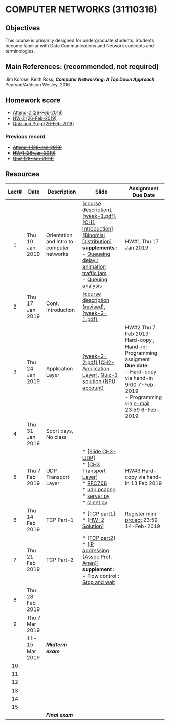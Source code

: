 # COMPUTER NETWORKS (31110316)

## Objectives
 This course is  primarily designed for undergraduate students. Students become familiar with Data Communications and Network concepts and terminologies.

## Main References: (recommended, not required)

Jim Kurose, Keith Ross, ***Computer Networking: A Top Down Approach***  Pearson/Addison Wesley, 2016.

## Homework score

* [Attend-2 (26-Feb-2019)](https://drive.google.com/file/d/1Rq0RxnpmCfB5dWf5GpE2oNFjMLQfGWBU/view?usp=sharing)
* [HW-2 (26-Feb-2019)](https://drive.google.com/file/d/1hHRgCkDai3rhKXLh6C4Cx2iIchNDUaMp/view?usp=sharing)
* [Quiz and Prog (26-Feb-2019)](https://drive.google.com/file/d/1rSIzQKv2eO3RYsDJdwveYBnpk2JdeNe3/view?usp=sharing)

### Previous record
* [<s>Attend-1 (28-Jan-2019)</s>](https://drive.google.com/open?id=1s4g2jqVaxdGEWpW-WrN7Gof_nCA9I4kg)
* [<s>HW-1 (28-Jan-2019)</s>](https://drive.google.com/open?id=16qJK3_zNXaRlJNeXwiao7vpdkH5z4p22)
* [<s>Quiz (28-Jan-2019)</s>](https://drive.google.com/open?id=1_ND6w2pP1JczI5qsRIj1U-w6J1KFuFIo)

## Resources 

| Lect# | Date | Description  |Slide| Assignment Due Date |
|:-----:|------|-------------|----|---------------------|
|  1 |Thu 10 Jan 2019| Orientation and Intro to computer networks| [[course description]](https://drive.google.com/open?id=1b4xUxLcNIRcNJVhsneF34xMjuDu4fgQ4), [[week-1.pdf]](https://drive.google.com/open?id=1xMhiEERIa1mZbZFEC62IO4_QRAaXblpp), [[CH1 Introduction]](https://drive.google.com/open?id=1biVHO2Df_sKDbTi-6UeUyvXy7ccxVDLM) [[Binomial Distribution]](https://drive.google.com/open?id=195B0Vb2iqSOi36s7G0rpFwtk9He_BuO6)<br> **supplements** :<br> - [Queueing delay : animation traffic jam](http://www.traffic-simulation.de/roadworks.html) <br> - [Queuing analysis](http://www.cs.toronto.edu/~marbach/COURSES/CSC358_S19_1/delay.pdf) | HW\#1 Thu 17 Jan 2019 |
|2   |Thu 17 Jan 2019| Cont. Introduction  |[[course description (revised)](https://drive.google.com/open?id=1grWRaHZ_ZXtcnHJyhtAtv2ffofEAiorc), [[week-2-1.pdf]](https://drive.google.com/open?id=1hV9nLMVci7RROyTCqz2GxLIgg81WU917), | |
|3   |Thu 24 Jan 2019| Application Layer  |[[week-2-2.pdf]](https://drive.google.com/file/d/1vDzpDOj86bIRAy7U-KFuIe7FLd1B1vkB/view?usp=sharing),[[CH2-Application Layer]](https://drive.google.com/open?id=1q4siKqIODb1clwWhln5IWm4Qni8HCZp0), [Quiz-1 solution (NPU account)](https://drive.google.com/open?id=1hsGcM7kLM4-xu2qUOTbT18OgiKA7_jf9) |HW\#2 Thu 7 Feb 2019: Hard-copy , Hand-in; Programming assigment <br> **Due date:** <br> - Hard-copy via hand-in 9:00 7-Feb-2019 <br> - Programming via [e-mail](mailto:songrit@npu.ac.th) 23:59 6-Feb-2019  |
|   4   |Thu 31 Jan 2019      | Sport days, No class  |    | |
|   5   |Thu 7 Feb 2019  |  UDP Transport Layer   |* [[Slide CH3-UDP]](https://drive.google.com/file/d/1nRquo0iv4zcN7S9q0qbupWRw4LnrbC0r/view?usp=sharing)<br>* [[CH3 Transport Layer]](https://drive.google.com/open?id=1YyjEYHvbJp0xXoyygPHtp-aRCkKCFmYF)<br>* [RFC768](http://www.faqs.org/rfcs/rfc768.html)<br>* [udp.pcapng](https://drive.google.com/file/d/16jzhsrK4emv4oh-6ddPrkmHcoN8waexE/view?usp=sharing) <br> * [server.py](https://gist.github.com/songritk/8b0a07008044c49d62527591a14fc23e#file-server-py)<br>* [client.py](https://gist.github.com/songritk/1d283ce0eb67653f92541e9e973b1c17#file-client-py)   | HW#3 Hard-copy via hand-in 13 Feb 2019                    | 
|   6   | Thu 14 Feb 2019| TCP Part-1 | * [[TCP part1]](https://drive.google.com/file/d/1FgpReapIVc5AVQlAt1sIbBnfe0iweFPo/view?usp=sharing) <br>* [[HW-2 Solution]](https://drive.google.com/file/d/1Eh8uUJxqIqyXlH-WvzxsTym5SdAsYcqp/view?usp=sharing)              |[Register mini project](https://goo.gl/forms/F4qt9ppTCgK5d2NL2) 23:59 14-Feb-2019 |
|   7   | Thu 21 Feb 2019 | TCP Part-2  | * [[TCP part2]](https://drive.google.com/file/d/1BKxhdGByD6aLOB1BFxX3r2-xqiFNe65x/view?usp=sharing) <br> * [[IP addressing (Assoc.Prof. Anan)]](https://www.cpe.ku.ac.th/~anan/myhomepage/wp-content/uploads/2018/08/2018-12-IP-address.pdf) <br> **supplement :** <br> - Flow control : [Stop and wait](https://www.youtube.com/watch?v=3xM8ycomsfo&list=PLvFG2xYBrYAQCyz4Wx3NPoYJOFjvU7g2Z&index=12)  ||
|   8   | Thu 28 Feb 2019      |              |                     ||
|   9   | Thu 7 Mar 2019     |              |                     ||
|       | 11-15 Mar 2019      | ***Midterm exam*** |  |                   |
|   10  |      |              |                     ||
|   11  |      |              |                     ||
|   12  |      |              |                     ||
|   13  |      |              |                     ||
|   14  |      |              |                     ||
|   15  |      |              |                     ||
|       |      | ***Final exam***   |                 |    |
